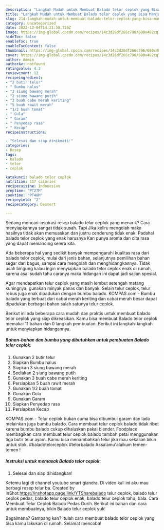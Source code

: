 ```yaml
---
description: "Langkah Mudah untuk Membuat Balado telor ceplok yang Bisa Manjain Lidah, Buat Buka Puasa Sempurna"
title: "Langkah Mudah untuk Membuat Balado telor ceplok yang Bisa Manjain Lidah, Buat Buka Puasa Sempurna"
slug: 214-langkah-mudah-untuk-membuat-balado-telor-ceplok-yang-bisa-manjain-lidah-buat-buka-puasa-sempurna
category: Uncategorized
date: 2022-12-04T14:21:50.726Z
image: https://img-global.cpcdn.com/recipes/14c3d26df266c796/680x482cq70/balado-telor-ceplok-foto-resep-utama.jpg
hideToc: false
enableToc: true
enableTocContent: false
thumbnail: https://img-global.cpcdn.com/recipes/14c3d26df266c796/680x482cq70/balado-telor-ceplok-foto-resep-utama.jpg
cover: https://img-global.cpcdn.com/recipes/14c3d26df266c796/680x482cq70/balado-telor-ceplok-foto-resep-utama.jpg
author: Admin
authorAv: notfound
ratingvalue: 4.3
reviewcount: 12
recipeingredient:
- "2 butir telur"
- " Bumbu halus"
- "3 siung bawang merah"
- "2 siung bawang putih"
- "3 buah cabe merah keriting"
- "5 buah rawit merah"
- "1/2 buah tomat"
- " Gula"
- " Garam"
- " Penyedap rasa"
- " Kecap"
recipeinstructions:

- "Selesai dan siap dinikmati!"
categories:
- Resep
tags:
- balado
- telor
- ceplok

katakunci: balado telor ceplok 
nutrition: 117 calories
recipecuisine: Indonesian
preptime: "PT27M"
cooktime: "PT46M"
recipeyield: "2"
recipecategory: Dessert

---
```



Sedang mencari inspirasi resep balado telor ceplok yang menarik? Cara menyiapkannya sangat tidak susah. Tapi Jika keliru mengolah maka hasilnya tidak akan memuaskan dan justru cenderung tidak enak. Padahal balado telor ceplok yang enak harusnya Kan punya aroma dan cita rasa yang dapat memancing selera kita.


Ada beberapa hal yang sedikit banyak mempengaruhi kualitas rasa dari balado telor ceplok, mulai dari jenis bahan, selanjutnya pemilihan bahan segar dan bagus, sampai cara mengolah dan menghidangkannya. Tidak usah bingung kalau ingin menyiapkan balado telor ceplok enak di rumah, karena asal sudah tahu caranya maka hidangan ini dapat jadi sajian spesial.

Agar mendapatkan telur ceplok yang masih lembut setengah matang kuningnya, gunakan minyak panas dan banyak. Selain telur ceplok, telur rebus juga enak dipadukan dengan bumbu balado. KOMPAS.com - Bumbu balado yang terbuat dari cabai merah keriting dan cabai merah besar dapat dipadukan berbagai bahan salah satunya telur ceplok.


Berikut ini ada beberapa cara mudah dan praktis untuk membuat balado telor ceplok yang siap dikreasikan. Kamu bisa membuat Balado telor ceplok memakai 11 bahan dan 0 langkah pembuatan. Berikut ini langkah-langkah untuk menyiapkan hidangannya.

<!--inarticleads1-->

##### Bahan-bahan dan bumbu yang dibutuhkan untuk pembuatan Balado telor ceplok:

1. Gunakan 2 butir telur
1. Siapkan  Bumbu halus
1. Siapkan 3 siung bawang merah
1. Sediakan 2 siung bawang putih
1. Gunakan 3 buah cabe merah keriting
1. Persiapkan 5 buah rawit merah
1. Gunakan 1/2 buah tomat
1. Gunakan  Gula
1. Gunakan  Garam
1. Siapkan  Penyedap rasa
1. Persiapkan  Kecap


KOMPAS.com - Telur ceplok bukan cuma bisa dibumbui garam dan lada melainkan juga bumbu balado. Cara membuat telur ceplok balado tidak ribet karena bumbu balado cukup dihaluskan pakai blender. Foodplace membagikan cara membuat telur ceplok balado tambah petai menggunakan tiga butir telur ayam. Kamu bisa menambahkan telur jika mau sekalian bikin untuk stok. #baladotelorceplok #telorbalado Assalamu&#39;alaikum temen-temen ! 

<!--inarticleads2-->

##### Instruksi untuk memasak Balado telor ceplok:


1. Selesai dan siap dihidangkan!

Ketemu lagi di channel youtube smart giandra. Di video kali ini aku mau berbagi resep telur ba. Created by InShot:https://inshotapp.page.link/YTSharebalado telur ceplok, balado telur ceplok pedas, balado telur ceplok enak, balado telur ceplok tahu, bala. Cara Membuat Telur Ceplok Balado Pedas Gurih. Berikut ini bahan dan cara untuk membuatnya, bikin Balado telur ceplok yuk! 

Bagaimana? Gampang kan? Itulah cara membuat balado telor ceplok yang bisa kamu lakukan di rumah. Selamat mencoba!
